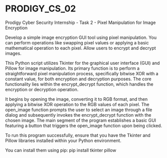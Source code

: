 # PRODIGY_CS_02

Prodigy Cyber Security Internship - Task 2 - Pixel Manipulation for Image Encryption

Develop a simple image encryption GUI tool using pixel manipulation. You can perform operations like swapping pixel values or applying a basic mathematical operation to each pixel. Allow users to encrypt and decrypt images.

This Python script utilizes Tkinter for the graphical user interface (GUI) and Pillow for image manipulation. Its primary function is to perform a straightforward pixel manipulation process, specifically bitwise XOR with a constant value, for both encryption and decryption purposes. The core functionality lies within the encrypt_decrypt function, which handles the encryption or decryption operation. 

It begins by opening the image, converting it to RGB format, and then applying a bitwise XOR operation to the RGB values of each pixel. The open_image function prompts the user to select an image through a file dialog and subsequently invokes the encrypt_decrypt function with the chosen image. The main segment of the program establishes a basic GUI featuring a button that triggers the open_image function upon being clicked.

To run this program successfully, ensure that you have the Tkinter and Pillow libraries installed within your Python environment. 

You can install them using pip: pip install tkinter pillow
